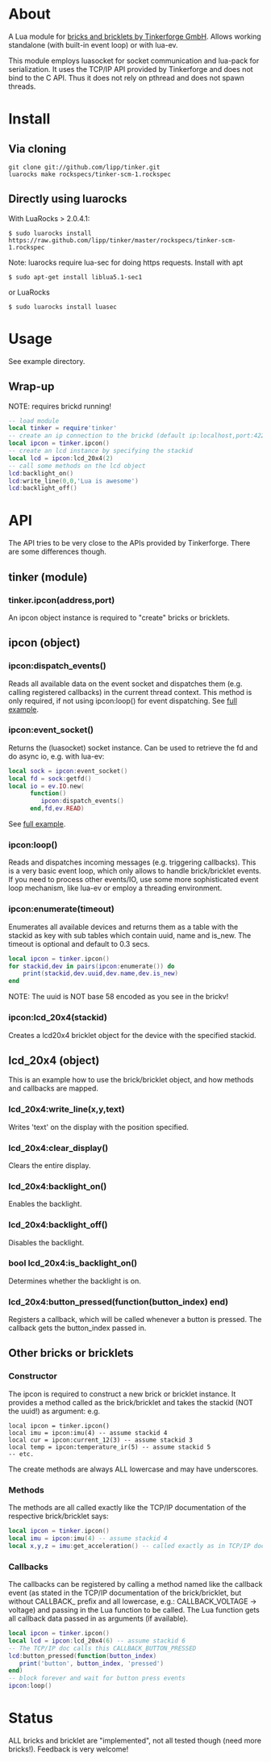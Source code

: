 # About

A Lua module for [bricks and bricklets by Tinkerforge
GmbH](http://www.tinkerforge.com/). Allows working standalone (with
built-in event loop) or with lua-ev.

This module employs luasocket for socket communication and lua-pack
for serialization. It uses the TCP/IP API provided by Tinkerforge and
does not bind to the C API. Thus it does not rely on pthread and does not spawn threads.

# Install

## Via cloning

```shell 
git clone git://github.com/lipp/tinker.git
luarocks make rockspecs/tinker-scm-1.rockspec 
```

## Directly using luarocks

With LuaRocks > 2.0.4.1:

```shell
$ sudo luarocks install https://raw.github.com/lipp/tinker/master/rockspecs/tinker-scm-1.rockspec
```

Note: luarocks require lua-sec for doing https requests.
Install with apt

```shell
$ sudo apt-get install liblua5.1-sec1
```
or LuaRocks
```shell
$ sudo luarocks install luasec
````

# Usage

See example directory.

## Wrap-up

NOTE: requires brickd running!

```lua
-- load module
local tinker = require'tinker'
-- create an ip connection to the brickd (default ip:localhost,port:4223).
local ipcon = tinker.ipcon()
-- create an lcd instance by specifying the stackid
local lcd = ipcon:lcd_20x4(2)
-- call some methods on the lcd object
lcd:backlight_on()
lcd:write_line(0,0,'Lua is awesome')
lcd:backlight_off()
```

# API

The API tries to be very close to the APIs provided by
Tinkerforge. There are some differences though. 

## tinker (module)

### tinker.ipcon(address,port)

An ipcon object instance is required to "create" bricks or bricklets.

## ipcon (object)

### ipcon:dispatch_events()

Reads all available data on the event socket and dispatches them
(e.g. calling registered callbacks) in the current thread context.
This method is only required, if not using ipcon:loop() for event dispatching.
See [full example](https://github.com/lipp/tinker/blob/master/example/lcd20x4_buttons_ev.lua).

### ipcon:event_socket()

Returns the (luasocket) socket instance. Can be used to retrieve the
fd and do async io, e.g. with lua-ev:

```lua
local sock = ipcon:event_socket()
local fd = sock:getfd()
local io = ev.IO.new(
      function()
         ipcon:dispatch_events()
      end,fd,ev.READ)
```
See [full example](https://github.com/lipp/tinker/blob/master/example/lcd20x4_buttons_ev.lua).

### ipcon:loop()

Reads and dispatches incoming messages (e.g. triggering
callbacks). This is a very basic event loop, which only allows to
handle brick/bricklet events. If you need to process other events/IO,
use some more sophisticated event loop mechanism, like lua-ev or
employ a threading environment.

### ipcon:enumerate(timeout)

Enumerates all available devices and returns them as a table with the
stackid as key with sub tables which contain uuid, name and
is_new. The timeout is optional and default to 0.3 secs.

```lua
local ipcon = tinker.ipcon()
for stackid,dev in pairs(ipcon:enumerate()) do
    print(stackid,dev.uuid,dev.name,dev.is_new)
end
```
NOTE: The uuid is NOT base 58 encoded as you see in the brickv! 

### ipcon:lcd_20x4(stackid)

Creates a lcd20x4 bricklet object for the device with the specified stackid.

## lcd_20x4 (object)

This is an example how to use the brick/bricklet object, and how
methods and callbacks are mapped.

### lcd_20x4:write_line(x,y,text)

Writes 'text' on the display with the position specified.

### lcd_20x4:clear_display()

Clears the entire display.

### lcd_20x4:backlight_on()

Enables the backlight.

### lcd_20x4:backlight_off()

Disables the backlight.

### bool lcd_20x4:is_backlight_on()

Determines whether the backlight is on.

### lcd_20x4:button_pressed(function(button_index) end)

Registers a callback, which will be called whenever a button is
pressed. The callback gets the button_index passed in.

## Other bricks or bricklets

### Constructor

The ipcon is required to construct a new brick or bricklet instance.
It provides a method called as the brick/bricklet and takes the
stackid (NOT the uuid!) as argument: e.g.
```
local ipcon = tinker.ipcon()
local imu = ipcon:imu(4) -- assume stackid 4
local cur = ipcon:current_12(3) -- assume stackid 3
local temp = ipcon:temperature_ir(5) -- assume stackid 5
-- etc.
```
The create methods are always ALL lowercase and may have underscores.

### Methods

The methods are all called exactly like the TCP/IP documentation of
the respective brick/bricklet says:

```lua
local ipcon = tinker.ipcon()
local imu = ipcon:imu(4) -- assume stackid 4
local x,y,z = imu:get_acceleration() -- called exactly as in TCP/IP docu
```

### Callbacks

The callbacks can be registered by calling a method named like the
callback event (as stated in the TCP/IP documentation of the
brick/bricklet, but without CALLBACK_ prefix and all lowercase, e.g.:
CALLBACK_VOLTAGE -> voltage) and passing in the Lua function to be called. 
The Lua function gets all callback data passed in as arguments (if available).

```lua
local ipcon = tinker.ipcon()
local lcd = ipcon:lcd_20x4(6) -- assume stackid 6
-- The TCP/IP doc calls this CALLBACK_BUTTON_PRESSED
lcd:button_pressed(function(button_index) 
   print('button', button_index, 'pressed')
end)
-- block forever and wait for button press events
ipcon:loop()
```

# Status

ALL bricks and bricklet are "implemented", not all tested
though (need more bricks!). Feedback is very welcome!


